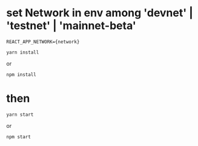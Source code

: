 # set Network in env among 'devnet' | 'testnet' | 'mainnet-beta'

```
REACT_APP_NETWORK={network}
```

```
yarn install
```
or
```
npm install
```

# then
```
yarn start
```
or
```
npm start
```